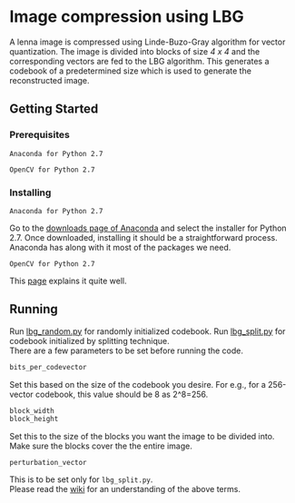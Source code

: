 # Image compression using LBG
A lenna image is compressed using Linde-Buzo-Gray algorithm for vector quantization. The image is divided into blocks of size *4 x 4* and the corresponding vectors are fed to the LBG algorithm. This generates a codebook of a predetermined size which is used to generate the reconstructed image. 
## Getting Started
### Prerequisites
```
Anaconda for Python 2.7
```
```
OpenCV for Python 2.7
```
### Installing
```
Anaconda for Python 2.7
```
Go to the [downloads page of Anaconda](https://www.anaconda.com/download/) and select the installer for Python 2.7. Once downloaded, installing it should be a straightforward process. Anaconda has along with it most of the packages we need.
```
OpenCV for Python 2.7
```
This [page](https://docs.opencv.org/3.0-beta/doc/py_tutorials/py_setup/py_setup_in_windows/py_setup_in_windows.html) explains it quite well.
## Running
Run [lbg_random.py](https://github.com/droidadroit/LBG/blob/master/lbg_random.py) for randomly initialized codebook. Run [lbg_split.py](https://github.com/droidadroit/LBG/blob/master/lbg_split.py) for codebook initialized by splitting technique.  
There are a few parameters to be set before running the code.
```python
bits_per_codevector
```
Set this based on the size of the codebook you desire. For e.g., for a 256-vector codebook, this value should be 8 as 2^8=256.  
```python
block_width
block_height
```
Set this to the size of the blocks you want the image to be divided into. Make sure the blocks cover the the entire image.
```
perturbation_vector
```
This is to be set only for `lbg_split.py`.  
Please read the [wiki](https://github.com/droidadroit/LBG/wiki/LBG) for an understanding of the above terms.


